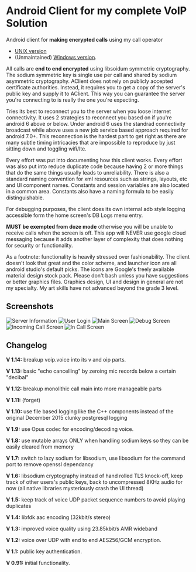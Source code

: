 # Android Client for my complete VoIP Solution

Android client for **making encrypted calls** using my call operator 
* [UNIX version](https://github.com/AAccount/dt_call_server)
* (Unmaintained) [Windows version](https://github.com/AAccount/dt_call_server-windows-).

All calls are **end to end encrypted** using libsoidum symmetric cryptography. The sodium symmetric key is single use per call and shared by sodium asymmetric cryptography. AClient does not rely on publicly accepted certificate authorities. Instead, it requires you to get a copy of the server's public key and supply it to AClient. This way you can guarantee the server you're connecting to is really the one you're expecting.

Tries its best to reconnect you to the server when you loose internet connectivity. It uses 2 strategies to reconnect you based on if you're android 6 above or below. Under android 6 uses the standrad connectivity broadcast while above uses a new job service based approach required for android 7.0+. This reconnection is the hardest part to get right as there are many subtle timing intricacies that are impossible to reproduce by just sitting down and toggling wifi/lte.

Every effort was put into documenting how this client works. Every effort was also put into reduce duplicate code because having 2 or more things that do the same things usually leads to unreliability. There is also a standard naming convention for xml resources such as strings, layouts, etc and UI component names. Constants and session variables are also located in a common area. Constants also have a naming formula to be easily distinguishable.

For debugging purposes, the client does its own internal adb style logging accessible form the home screen's DB Logs menu entry.

**MUST be exempted from doze mode** otherwise you will be unable to receive calls when the screen is off. This app will NEVER use google cloud messaging because it adds another layer of complexity that does nothing for security or functionality.

As a footnote: functionality is heavily stressed over fashionability. The client doesn't look that great and the color scheme, and launcher icon are all android studio's default picks. The icons are Google's freely available material design stock pack. Please don't bash unless you have suggestions or better graphics files. Graphics design, UI and design in general are not my specialty. My art skills have not advanced beyond the grade 3 level.

## Screenshots
![Server Information](https://github.com/AAccount/dt_call_aclient/blob/master/screenshots/Server%20Info.png)
![User Login](https://github.com/AAccount/dt_call_aclient/blob/master/screenshots/User%20Login.png)
![Main Screen](https://github.com/AAccount/dt_call_aclient/blob/master/screenshots/Main.png)
![Debug Screen](https://github.com/AAccount/dt_call_aclient/blob/master/screenshots/Debug%20Logs.png)
![Incoming Call Screen](https://github.com/AAccount/dt_call_aclient/blob/master/screenshots/Incoming%20Call.png)
![In Call Screen](https://github.com/AAccount/dt_call_aclient/blob/master/screenshots/Main%20Call.png)

## Changelog
**V 1.14:** breakup voip.voice into its v and oip parts.

**V 1.13:** basic "echo cancelling" by zeroing mic records below a certain "decibal"

**V 1.12:** breakup monolithic call main into more manageable parts

**V 1.11:** (forget)

**V 1.10:** use file based logging like the C++ components instead of the original December 2015 clunky postgresql logging

**V 1.9:** use Opus codec for encoding/decoding voice.

**V 1.8:** use mutable arrays ONLY when handling sodium keys so they can be easily cleared from memory

**V 1.7:** switch to lazy sodium for libsodium, use libsodium for the command port to remove openssl dependancy

**V 1.6:** libsodium cryptography instead of hand rolled TLS knock-off, keep track of other users's public keys, back to uncompressed 8KHz audio for now (all native libraries mysteriously crash the UI thread)

**V 1.5:** keep track of voice UDP packet sequence numbers to avoid playing duplicates

**V 1.4:** libfdk aac encoding (32kbit/s stereo)

**V 1.3:** improved voice quality using 23.85kbit/s AMR wideband

**V 1.2:** voice over UDP with end to end AES256/GCM encryption.

**V 1.1:** public key authentication.

**V 0.91:** initial functionality.
